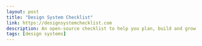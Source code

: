 ```yaml
---
layout: post
title: "Design System Checklist"
link: https://designsystemchecklist.com
description: An open-source checklist to help you plan, build and grow your design system.
tags: [design systems]
---
```

